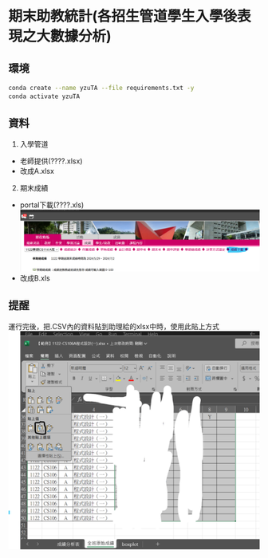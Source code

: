 # 期末助教統計(各招生管道學生入學後表現之大數據分析)
## 環境
```bash
conda create --name yzuTA --file requirements.txt -y
conda activate yzuTA
```
## 資料
1. 入學管道
+ 老師提供(????.xlsx)
+ 改成A.xlsx
2. 期末成績
+ portal下載(????.xls)
![pic1](.readme/data_source.png)
+ 改成B.xls

## 提醒
運行完後，把.CSV內的資料貼到助理給的xlsx中時，使用此貼上方式
![pic2](.readme/paste.png)

